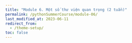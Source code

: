 ```yaml
---
title: "Module 6. Một số thư viện quan trọng (2 tuần)"
permalink: /pythonSummerCourse/module-06/
last_modified_at: 2023-06-11
redirect_from:
  - /theme-setup/
toc: false
---
```

